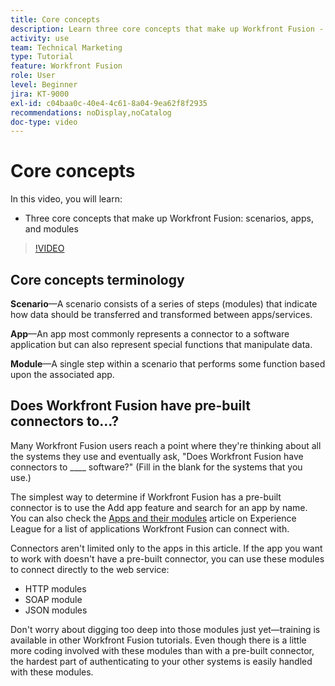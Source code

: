```yaml
---
title: Core concepts
description: Learn three core concepts that make up Workfront Fusion - scenarios, apps, and modules in [!DNL Adobe Workfront Fusion].
activity: use
team: Technical Marketing
type: Tutorial
feature: Workfront Fusion
role: User
level: Beginner
jira: KT-9000
exl-id: c04baa0c-40e4-4c61-8a04-9ea62f8f2935
recommendations: noDisplay,noCatalog
doc-type: video
---
```

# Core concepts

In this video, you will learn:

* Three core concepts that make up Workfront Fusion: scenarios, apps, and modules

>[!VIDEO](https://video.tv.adobe.com/v/335260/?quality=12&learn=on)

## Core concepts terminology

**Scenario**—A scenario consists of a series of steps (modules) that indicate how data should be transferred and transformed between apps/services.

**App**—An app most commonly represents a connector to a software application but can also represent special functions that manipulate data.

**Module**—A single step within a scenario that performs some function based upon the associated app.

## Does Workfront Fusion have pre-built connectors to…?

Many Workfront Fusion users reach a point where they're thinking about all the systems they use and eventually ask, "Does Workfront Fusion have connectors to ____ software?" (Fill in the blank for the systems that you use.) 

The simplest way to determine if Workfront Fusion has a pre-built connector is to use the Add app feature and search for an app by name. You can also check the [Apps and their modules](https://experienceleague.adobe.com/docs/workfront/using/adobe-workfront-fusion/fusion-apps-and-modules/apps-and-their-modules.html?lang=en) article on Experience League for a list of applications Workfront Fusion can connect with.

Connectors aren't limited only to the apps in this article. If the app you want to work with doesn't have a pre-built connector, you can use these modules to connect directly to the web service:

* HTTP modules
* SOAP module
* JSON modules

Don't worry about digging too deep into those modules just yet—training is available in other Workfront Fusion tutorials. Even though there is a little more coding involved with these modules than with a pre-built connector, the hardest part of authenticating to your other systems is easily handled with these modules.
